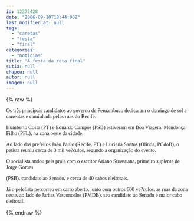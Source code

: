 ```yaml
---
id: 12372428
date: "2006-09-10T18:44:00Z"
last_modified_at: null
tags:
  - "caretas"
  - "festa"
  - "final"
categories:
  - "noticias"
title: "A festa da reta final"
sutia: null
chapeu: null
autor: null
imagem: null
---
```

{% raw %}
<p><P><FONT face=Verdana>Os três principais candidatos ao governo de Pernambuco dedicaram o domingo de sol a carreatas e caminhada pelas ruas do Recife.</FONT></P></p>
<p><P><FONT face=Verdana>Humberto Costa (PT) e Eduardo Campos (PSB) estiveram em Boa Viagem. Mendonça Filho (PFL), na zona oeste da cidade.</FONT></P></p>
<p><P><FONT face=Verdana>Ao lado dos prefeitos João Paulo (Recife, PT) e Luciana Santos (Olinda, PCdoB), o petista reuniu cerca de 3 mil ve?culos, segundo a organização do evento. </FONT></P></p>
<p><P><FONT face=Verdana>O socialista andou pela praia com o escritor Ariano Suassuana, primeiro&nbsp;suplente de Jorge Gomes</p>
<p> (PSB), candidato ao Senado,&nbsp;e cerca de 40 cabos eleitorais.</FONT></P></p>
<p><P><FONT face=Verdana>Já o pefelista percorreu em carro aberto, junto com outros 600 ve?culos, as ruas da zona oeste, ao lado de Jarbas Vasconcelos (PMDB), seu candidato ao Senado e&nbsp;maior cabo eleitoral.</FONT></P> </p>
{% endraw %}